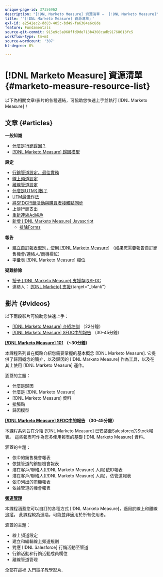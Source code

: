 ```yaml
---
unique-page-id: 37356962
description: "[!DNL Marketo Measure] 資源清單 —  [!DNL Marketo Measure]"
title: '"[!DNL Marketo Measure] 資源清單」'
exl-id: e2542ec2-dd83-405c-bd49-fa6384e6c8de
feature: Fundamentals
source-git-commit: 915e9c5a968ffd9de713b4308cadb91768613fc5
workflow-type: tm+mt
source-wordcount: '307'
ht-degree: 0%

---
```


# [!DNL Marketo Measure] 資源清單 {#marketo-measure-resource-list}

以下為相關文章/影片的各種連結，可協助您快速上手並執行 [!DNL Marketo Measure]！

## 文章 {#articles}

**一般知識**

* [什麼是行銷歸因？](/help/introduction-to-marketo-measure/overview-resources/marketing-attribution.md)
* [[!DNL Marketo Measure] 歸因模型](/help/introduction-to-marketo-measure/overview-resources/marketo-measure-attribution-models.md)

**設定**

* [行銷管道設定，最佳實務](/help/channel-tracking-and-setup/online-channels/marketing-channels-and-subchannels.md)
* [線上頻道設定](/help/channel-tracking-and-setup/online-channels/online-custom-channel-setup.md)
* [離線管道設定](/help/channel-tracking-and-setup/offline-channels/offline-custom-channel-setup.md)
* [什麼是UTM引數？](/help/channel-tracking-and-setup/online-channels/utm-parameters.md)
* [UTM最佳作法](/help/channel-tracking-and-setup/online-channels/best-practices-for-setting-up-utm-parameters.md)
* [將SFDC行銷活動與購買者接觸點同步](/help/channel-tracking-and-setup/offline-channels/legacy-processes/campaigns-and-campaign-members.md)
* [上傳行銷支出](/help/marketing-spend/spend-management/marketing-channel-costs.md#uploading-marketing-costs)
* [重新連線Ad帳戶](/help/api-connections/utilizing-marketo-measures-api-connections/reauthorizing-connected-accounts.md)
* [新增 [!DNL Marketo Measure] Javascript](/help/marketo-measure-tracking/setting-up-tracking/adding-marketo-measure-script.md)
   * [排除Forms](/help/marketo-measure-tracking/setting-up-tracking/excluding-marketo-measure-from-specific-forms.md)

**報告**

* [建立自訂報表型別，使用 [!DNL Marketo Measure]](/help/marketo-measure-salesforce-reporting/new-report-types/creating-custom-marketo-measure-report-types.md) （如果您需要報告自訂銷售機會/連絡人/商機欄位）
* [字彙表 [!DNL Marketo Measure] 欄位](/help/introduction-to-marketo-measure/overview-resources/glossary-of-marketo-measure-fields.md)

**疑難排除**

* [授予 [!DNL Marketo Measure] 支援存取SFDC](/help/miscellaneous/other-related-resources/granting-salesforce-access-to-marketo-measure-support.md)
* 連絡人： [[!DNL Marketo] 支援](https://nation.marketo.com/t5/support/ct-p/Support){target="_blank"}

## 影片 {#videos}

以下兩段影片可協助您快速上手：

* [[!DNL Marketo Measure] 介紹培訓](https://embed.vidyard.com/watch/Pb4DuWJwtFgw3jUBDGneb4) （22分鐘）
* [[!DNL Marketo Measure] SFDC中的報告](https://universityonline.marketo.com/courses/bizible-and-salesforce/) （30-45分鐘）

**[[!DNL Marketo Measure] 101](https://universityonline.marketo.com/courses/bizible-101/) （~30分鐘）**

本課程系列旨在概略介紹您需要掌握的基本概念 [!DNL Marketo Measure]. 它提供了歸因概念的簡介，以及歸因的 [!DNL Marketo Measure] 作為工具，以及在其上使用 [!DNL Marketo Measure] 運作。

涵蓋的主題：

* 什麼是歸因
* 什麼是 [!DNL Marketo Measure]
* [!DNL Marketo Measure] 資料
* 接觸點
* 歸因模型

**[[!DNL Marketo Measure] SFDC中的報告](https://universityonline.marketo.com/courses/bizible-and-salesforce/) （30-45分鐘）**

本課程系列旨在介紹 [!DNL Marketo Measure] 已安裝至Salesforce的Stock報表。 這些報表可作為您多使用報表的基礎 [!DNL Marketo Measure] 資料。

涵蓋的主題：

* 依ID的銷售機會報表
* 依據管道的銷售機會報表
* 潛在客戶/聯絡人([!DNL Marketo Measure] 人員)依ID報表
* 潛在客戶/聯絡人([!DNL Marketo Measure] 人員)，依管道報表
* 依ID列出的商機報表
* 依據管道的機會報表

**[頻道管理](https://universityonline.marketo.com/courses/bizible-fundamentals-channel-management/)**

本課程涵蓋您可以自訂的各種方式 [!DNL Marketo Measure]，適用於線上和離線追蹤。 此課程較為進階，可能並非適用於所有使用者。

涵蓋的主題：

* 線上頻道設定
* 建立和編輯線上頻道規則
* 對應 [!DNL Salesforce] 行銷活動至管道
* 行銷活動和行銷活動成員欄位
* 離線管道管理

全部在這裡 [入門電子教學影片](https://universityonline.marketo.com/#/library/bySubject/new-to-bizible/trails?_k=d1454j).
